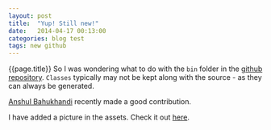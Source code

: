 ```yaml
---
layout: post
title:  "Yup! Still new!"
date:   2014-04-17 00:13:00
categories: blog test
tags: new github
---
```


{{page.title}}
So I was wondering what to do with the `bin` folder in the [github repository][cow-and-the-bull]. `Classes` typically may not be kept along with the source - as they can always be generated.

[Anshul Bahukhandi][bahu] recently made a good contribution.

I have added a picture in the assets. Check it out [here]({{site.url}}/assets/tp-picture.png).


[bahu]: https://github.com/ABahukhandi
[cow-and-the-bull]: https://github.com/nikunjlahoti/Cow-and-The-Bull
